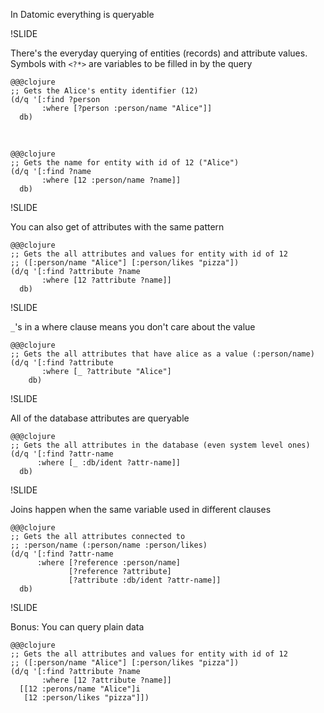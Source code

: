 In Datomic everything is queryable

!SLIDE

There's the everyday querying of entities (records) and attribute values. Symbols with `<?*>` are variables to be filled in by the query

    @@@clojure
    ;; Gets the Alice's entity identifier (12)
    (d/q '[:find ?person
           :where [?person :person/name "Alice"]]
      db)

<br />

    @@@clojure
    ;; Gets the name for entity with id of 12 ("Alice")
    (d/q '[:find ?name
           :where [12 :person/name ?name]]
      db)

!SLIDE

You can also get of attributes with the same pattern

    @@@clojure
    ;; Gets the all attributes and values for entity with id of 12
    ;; ([:person/name "Alice"] [:person/likes "pizza"])
    (d/q '[:find ?attribute ?name
           :where [12 ?attribute ?name]]
      db)

!SLIDE

`_`'s in a where clause means you don't care about the value

    @@@clojure
    ;; Gets the all attributes that have alice as a value (:person/name)
    (d/q '[:find ?attribute
           :where [_ ?attribute "Alice"]
        db)

!SLIDE

All of the database attributes are queryable

    @@@clojure
    ;; Gets the all attributes in the database (even system level ones)
    (d/q '[:find ?attr-name
          :where [_ :db/ident ?attr-name]]
      db)

!SLIDE

Joins happen when the same variable used in different clauses

    @@@clojure
    ;; Gets the all attributes connected to
    ;; :person/name (:person/name :person/likes)
    (d/q '[:find ?attr-name
          :where [?reference :person/name]
                 [?reference ?attribute]
                 [?attribute :db/ident ?attr-name]]
      db)

!SLIDE

Bonus: You can query plain data

    @@@clojure
    ;; Gets the all attributes and values for entity with id of 12
    ;; ([:person/name "Alice"] [:person/likes "pizza"])
    (d/q '[:find ?attribute ?name
           :where [12 ?attribute ?name]]
      [[12 :perons/name "Alice"]i
       [12 :person/likes "pizza"]])
